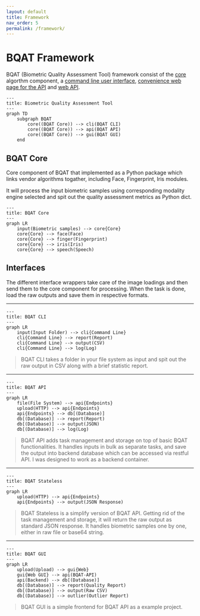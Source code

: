 ```yaml
---
layout: default
title: Framework
nav_order: 5
permalink: /framework/
---
```


# BQAT Framework

 BQAT (Biometric Quality Assessment Tool) framework consist of the [core](https://github.com/Biometix/bqat-core) algorthm component, a [command line user interface](https://github.com/Biometix/bqat-cli), [convenience web page for the API](https://github.com/Biometix/bqat-gui) and [web API](https://github.com/Biometix/bqat-api).

``` mermaid
---
title: Biometric Quality Assessment Tool
---
graph TD
    subgraph BQAT
        core((BQAT Core)) --> cli(BQAT CLI)
        core((BQAT Core)) --> api(BQAT API)
        core((BQAT Core)) --> gui(BQAT GUI)
    end
```


## BQAT Core

Core component of BQAT that implemented as a Python package which links vendor algorithms togather, including Face, Fingerprint, Iris modules.

It will process the input biometric samples using corresponding modality engine selected and spit out the quality assessment metrics as Python dict.

``` mermaid
---
title: BQAT Core
---
graph LR
    input(Biometric samples) --> core{Core}
    core{Core} --> face(Face)
    core{Core} --> finger(Fingerprint)
    core{Core} --> iris(Iris)
    core{Core} --> speech(Speech)
```

## Interfaces

The different interface wrappers take care of the image loadings and then send them to the core component for processing. When the task is done, load the raw outputs and save them in respective formats.

***

``` mermaid
---
title: BQAT CLI
---
graph LR
    input(Input Folder) --> cli{Command Line}
    cli{Command Line} --> report(Report)
    cli{Command Line} --> output(CSV)
    cli{Command Line} --> log(Log)
```

> BQAT CLI takes a folder in your file system as input and spit out the raw output in CSV along with a brief statistic report.

***

``` mermaid
---
title: BQAT API
---
graph LR
    file(File System) --> api{Endpoints}
    upload(HTTP) --> api{Endpoints}
    api{Endpoints} --> db[(Database)]
    db[(Database)] --> report(Report)
    db[(Database)] --> output(JSON)
    db[(Database)] --> log(Log)
```

> BQAT API adds task management and storage on top of basic BQAT functionalities. It handles inputs in bulk as separate tasks, and save the output into backend database which can be accessed via restful API. I was designed to work as a backend container.

***

``` mermaid
---
title: BQAT Stateless
---
graph LR
    upload(HTTP) --> api{Endpoints}
    api{Endpoints} --> output(JSON Response)
```

> BQAT Stateless is a simplify version of BQAT API. Getting rid of the task management and storage, it will return the raw output as standard JSON response. It handles biometric samples one by one, either in raw file or base64 string.

***

``` mermaid
---
title: BQAT GUI
---
graph LR
    upload(Upload) --> gui{Web}
    gui{Web GUI} --> api(BQAT-API)
    api(Backend) --> db[(Database)]
    db[(Database)] --> report(Quality Report)
    db[(Database)] --> output(Raw CSV)
    db[(Database)] --> outlier(Outlier Report)
```

> BQAT GUI is a simple frontend for BQAT API as a example project.
